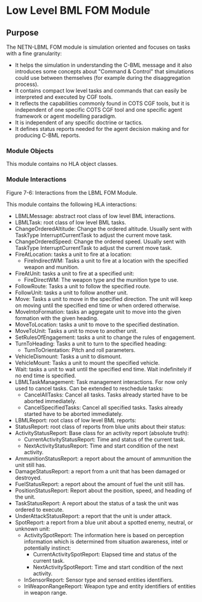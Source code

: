 # Low Level BML FOM Module

## Purpose
The NETN-LBML FOM module is simulation oriented and focuses on tasks with a fine granularity:
* It helps the simulation in understanding the C-BML message and it also introduces some concepts about "Command & Control" that simulations could use between themselves (for example during the disaggregation process).
* It contains compact low level tasks and commands that can easily be interpreted and executed by CGF tools.
* It reflects the capabilities commonly found in COTS CGF tools, but it is independent of one specific COTS CGF tool and one specific agent framework or agent modelling paradigm.
* It is independent of any specific doctrine or tactics.
* It defines status reports needed for the agent decision making and for producing C-BML reports.

### Module Objects
This module contains no HLA object classes.

### Module Interactions

Figure 7-6: Interactions from the LBML FOM Module.

This module contains the following HLA interactions:
* LBMLMessage: abstract root class of low level BML interactions.
* LBMLTask: root class of low level BML tasks.
* ChangeOrderedAltitude: Change the ordered altitude. Usually sent with TaskType InterruptCurrentTask to adjust the current move task.
* ChangeOrderedSpeed: Change the ordered speed. Usually sent with TaskType InterruptCurrentTask to adjust the current move task.
* FireAtLocation: tasks a unit to fire at a location:
   * FireIndirectWM: Tasks a unit to fire at a location with the specified weapon and munition.
* FireAtUnit: tasks a unit to fire at a specified unit:
   * FireDirectWM: The weapon type and the munition type to use.
* FollowRoute: Tasks a unit to follow the specified route.
* FollowUnit: tasks a unit to follow another unit.
* Move: Tasks a unit to move in the specified direction. The unit will keep on moving until the specified end time or when ordered otherwise.
* MoveIntoFormation: tasks an aggregate unit to move into the given formation with the given heading.
* MoveToLocation: tasks a unit to move to the specified destination.
* MoveToUnit: Tasks a unit to move to another unit.
* SetRulesOfEngagement: tasks a unit to change the rules of engagement.
* TurnToHeading: Tasks a unit to turn to the specified heading:
   * TurnToOrientation: Pitch and roll parameters.
* VehicleDismount: Tasks a unit to dismount.
* VehicleMount: Tasks a unit to mount the specified vehicle.
* Wait: tasks a unit to wait until the specified end time. Wait indefinitely if no end time is specified.
* LBMLTaskManagement: Task management interactions. For now only used to cancel tasks. Can be extended to reschedule tasks:
   * CancelAllTasks: Cancel all tasks. Tasks already started have to be aborted immediately.
   * CancelSpecifiedTasks: Cancel all specified tasks. Tasks already started have to be aborted immediately.
* LBMLReport: root class of low level BML reports:
* StatusReport: root class of reports from blue units about their status:
* ActivityStatusReport: Base class for an activity report (absolute truth):
   * CurrentActivityStatusReport: Time and status of the current task.
   * NextActivityStatusReport: Time and start condition of the next activity.
* AmmunitionStatusReport: a report about the amount of ammunition the unit still has.
* DamageStatusReport: a report from a unit that has been damaged or destroyed.
* FuelStatusReport: a report about the amount of fuel the unit still has.
* PositionStatusReport: Report about the position, speed, and heading of the unit.
* TaskStatusReport: A report about the status of a task the unit was ordered to execute.
* UnderAttackStatusReport: a report that the unit is under attack.
* SpotReport: a report from a blue unit about a spotted enemy, neutral, or unknown unit:
   * ActivitySpotReport: The information here is based on perception information which is determined from situation awareness, intel or potentially instinct:
      * CurrentActivitySpotReport: Elapsed time and status of the current task.
      * NextActivitySpotReport: Time and start condition of the next activity.
  * InSensorReport: Sensor type and sensed entities identifiers.
  * InWeaponRangeReport: Weapon type and entity identifiers of entities in weapon range.
